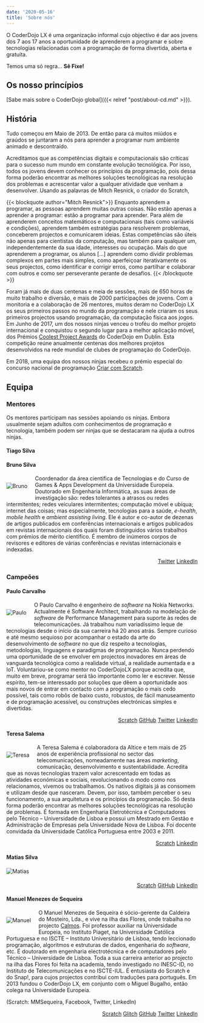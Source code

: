 ```yaml
---
date: '2020-05-16'
title: 'Sobre nós'
---
```


O CoderDojo LX é uma organização informal cujo objectivo é dar aos jovens dos 7 aos 17 anos a oportunidade de aprenderem a programar e sobre tecnologias relacionadas com a programação de forma divertida, aberta e gratuita.

Temos uma só regra… **Sê Fixe!**

## Os nosso princípios

[Sabe mais sobre o CoderDojo global]({{< relref "post/about-cd.md" >}}).

## História

Tudo começou em Maio de 2013. De então para cá muitos miúdos e graúdos se juntaram a nós para aprender a programar num ambiente animado e descontraído.

Acreditamos que as competências digitais e computacionais são críticas para o sucesso num mundo em constante evolução tecnológica. Por isso, todos os jovens devem conhecer os princípios da programação, pois dessa forma poderão encontrar as melhores soluções tecnológicas na resolução dos problemas e acrescentar valor a qualquer atividade que venham a desenvolver.
Usando as palavras de Mitch Resnick, o criador do Scratch,

{{< blockquote author="Mitch Resnick">}}
Enquanto aprendem a programar, as pessoas aprendem muitas outras coisas. Não estão apenas a aprender a programar: estão a programar para aprender. Para além de aprenderem conceitos matemáticos e computacionais (tais como variáveis e condições), aprendem também estratégias para resolverem problemas, conceberem projectos e comunicarem ideias. Estas competências são úteis não apenas para cientistas da computação, mas também para qualquer um, independentemente da sua idade, interesses ou ocupação.
Mais do que aprenderem a programar, os alunos
[...] aprendem como dividir problemas complexos em partes mais simples, como aperfeiçoar iterativamente os seus projectos, como identificar e corrigir erros, como partilhar e colaborar com outros e como ser perseverante perante de desafios.
{{< /blockquote >}}

Foram já mais de duas centenas e meia de sessões, mais de 650 horas de muito trabalho e diversão, e mais de 2000 participações de jovens. Com a monitoria e a colaboração de 26 mentores, muitos deram no CoderDojo LX os seus primeiros passos no mundo da programação e nele criaram os seus primeiros projectos usando programação, da computação física aos jogos.
Em Junho de 2017, um dos nossos ninjas venceu o troféu do melhor projeto internacional e conquistou o segundo lugar para a melhor aplicação móvel, dos Prémios [Coolest Project Awards](http://coolestprojects.org/2017/06/19/the-coderdojo-coolest-projects-winners-2017/) do CoderDojo em Dublin. Esta competição reúne anualmente centenas dos melhores projetos desenvolvidos na rede mundial de clubes de programação do CoderDojo. 

Em 2018, uma equipa dos nossos ninjas recebeu o prémio especial do concurso nacional de programação [Criar com Scratch](http://projectos.ese.ips.pt/acriarcomscratch/?page_id=296).

## Equipa

<style>
img {
  display: block;
}
img.wrap { 
  max-width: 30%;
  margin: 20px 0px;
}
img.align-right {
  float: right;
  margin-left: 20px;
}
img.align-left {
  float: left;
  margin-right: 20px;
}
</style>

### Mentores

Os mentores participam nas sessões apoiando os ninjas. Embora usualmente sejam adultos com conhecimentos de programação e tecnologia, também podem ser ninjas que se destacaram na ajuda a outros ninjas.

#### Tiago Silva

#### Bruno Silva

<img src="/about/bruno.jpg" alt="Bruno" class="wrap align-left"/>Coordenador da área cientifica de Tecnologias e do Curso de Games & Apps Development da Universidade Europeia. Doutorado em Engenharia Informática, as suas áreas de investigação são: redes tolerantes a atrasos ou redes intermitentes; redes veiculares intermitentes; computação móvel e ubíqua; internet das coisas; mas especialmente, tecnologias para a saúde, *e-health*, *mobile health* e *ambient assisting living*. Ele é autor e co-autor de dezenas de artigos publicados em conferências internacionais e artigos publicados em revistas internacionais dos quais foram distinguidos vários trabalhos com prémios de mérito científico. É membro de inúmeros corpos de revisores e editores de várias conferências e revistas internacionais e indexadas.

<p style="text-align: right">
  <a href="https://twitter.com/OnurbMSilva" target="_blank">Twitter</a>
  <a href="https://www.linkedin.com/in/bruno-silva-90141232/" target="_blank">LinkedIn</a>
</p>

### Campeões

#### Paulo Carvalho

<img src="/about/paulo.jpeg" alt="Paulo" class="wrap align-left"/> O Paulo Carvalho é engenheiro de *software* na Nokia Networks. Actualmente é Software Architect, trabalhando na modelação de *software* de Performance Management para suporte às redes de telecomunicações. Já trabalhou num variadíssimo leque de tecnologias desde o início da sua carreira há 20 anos atrás. Sempre curioso e até mesmo sequioso por acompanhar o estado da arte do desenvolvimento de *software* no que diz respeito a tecnologias, metodologias, linguagens e paradigmas de programação. Nunca perdendo uma oportunidade de se envolver em projectos inovadores em áreas de vanguarda tecnológica como a realidade virtual, a realidade aumentada e a IoT. Voluntariou-se como mentor no CoderDojoLX porque acredita que, muito em breve, programar será tão importante como ler e escrever. Nesse espírito, tem-se interessado por soluções que dêem a oportunidade aos mais novos de entrar em contacto com a programação o mais cedo possível, tais como robôs de baixo custo, robustos, de fácil manuseamento e de programação acessível, ou construções electrónicas simples e divertidas.

<p style="text-align: right">
  <a href="https://scratch.mit.edu/users/paulolc/" target="_blank">Scratch</a>
  <a href="https://github.com/paulolc" target="_blank">GitHub</a>
  <a href="https://twitter.com/paulolc" target="_blank">Twitter</a>
  <a href="http://pt.linkedin.com/in/paulolc" target="_blank">LinkedIn</a>
</p>

#### Teresa Salema

<img src="/about/teresa.jpg" alt="Teresa" class="wrap align-left"/> A Teresa Salema é colaboradora da Altice e tem mais de 25 anos de experiência profissional no sector das telecomunicações, nomeadamente nas áreas *marketing*, comunicação, desenvolvimento e sustentabilidade. Acredita que as novas tecnologias trazem valor acrescentado em todas as atividades económicas e sociais, revolucionando o modo como nos relacionamos, vivemos ou trabalhamos. Os nativos digitais já as consomem e utilizam desde que nasceram. Devem, por isso, também perceber o seu funcionamento, a sua arquitetura e os princípios da programação. Só desta forma poderão encontrar as melhores soluções tecnológicas na resolução de problemas. É formada em Engenharia Eletrotécnica e Computadores pelo Técnico – Universidade de Lisboa e possui um Mestrado em Gestão e Administração de Empresas pela Universidade Nova de Lisboa. Foi docente convidada da Universidade Católica Portuguesa entre 2003 e 2011.

<p style="text-align: right">
  <a href="https://scratch.mit.edu/users/teresasalema/ target="_blank"">Scratch</a>
  <a href="https://www.linkedin.com/in/maria-teresa-salema-339443/ target="_blank"">LinkedIn</a>
</p>

#### Matias Silva

<img src="/about/matias.jpeg" alt="Matias" class="wrap a lign-left"/>

<p style="text-align: right">
  <a href="https://scratch.mit.edu/users/matita_s/ target="_blank"">Scratch</a>
  <a href="https://github.com/matiasilva" target="_blank">GitHub</a>
  <a href="https://www.linkedin.com/in/matias-silva-927502190/" target="_blank">LinkedIn</a>
</p>

#### Manuel Menezes de Sequeira

<img src="/about/manuel.jpg" alt="Manuel" class="wrap align-left"/> O Manuel Menezes de Sequeira é sócio-gerente da Caldeira do Mosteiro, Lda., e vive na ilha das Flores, onde trabalha no projecto [Calmos](https://calmos.pt/). Foi professor auxiliar na Universidade Europeia, no Instituto Piaget, na Universidade Católica Portuguesa e no ISCTE – Instituto Universitário de Lisboa, tendo leccionado programação, algoritmos e estruturas de dados, engenharia do *software*, etc. É doutorado em engenharia electrotécnica e de computadores pelo Técnico – Universidade de Lisboa. Toda a sua carreira anterior ao projecto na ilha das Flores foi feita na academia, tendo investigado no INESC-ID, no Instituto de Telecomunicações e no ISCTE-IUL. É entusiasta do Scratch e do Snap!, para cujos projectos contribui com traduções para português. Em 2013 fundou o CoderDojo LX, em conjunto com o Miguel Bugalho, então colega na Universidade Europeia. 

(Scratch: MMSequeira, Facebook, Twitter, LinkedIn)

<p style="text-align: right">
  <a href="https://scratch.mit.edu/users/MMSequeira/" target="_blank"">Scratch</a>
  <a href="https://glitch.com/@mmsequeira" target="_blank">Glitch</a>
  <a href="https://github.com/MMSequeira" target="_blank">GitHub</a>
  <a href="https://twitter.com/Hairsplitter" target="_blank">Twitter</a>
  <a href="https://www.linkedin.com/in/mmsequeira/" target="_blank"">LinkedIn</a>
</p>


